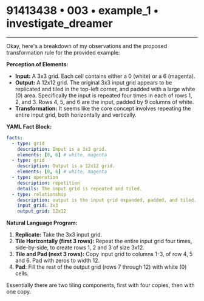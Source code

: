 # 91413438 • 003 • example_1 • investigate_dreamer

---
Okay, here's a breakdown of my observations and the proposed transformation rule for the provided example:

**Perception of Elements:**

*   **Input:** A 3x3 grid. Each cell contains either a 0 (white) or a 6 (magenta).
*   **Output:** A 12x12 grid. The original 3x3 input grid appears to be replicated and tiled in the top-left corner, and padded with a large white (0) area. Specifically the input is repeated four times in each of rows 1, 2, and 3. Rows 4, 5, and 6 are the input, padded by 9 columns of white.
* **Transformation:** It seems like the core concept involves repeating the entire input grid, both horizontally and vertically.

**YAML Fact Block:**



```yaml
facts:
  - type: grid
    description: Input is a 3x3 grid.
    elements: [0, 6] # white, magenta
  - type: grid
    description: Output is a 12x12 grid.
    elements: [0, 6] # white, magenta
  - type: operation
    description: repetition
    details: The input grid is repeated and tiled.
  - type: relationship
    description: output is the input grid expanded, padded, and tiled.
    input_grid: 3x3
    output_grid: 12x12
```



**Natural Language Program:**

1.  **Replicate:** Take the 3x3 input grid.
2.  **Tile Horizontally (first 3 rows):** Repeat the entire input grid four times, side-by-side, to create rows 1, 2 and 3 of size 3x12.
3.  **Tile and Pad (next 3 rows):** Copy input grid to columns 1-3, of row 4, 5 and 6. Pad with zeros to width 12.
4. **Pad**: Fill the rest of the output grid (rows 7 through 12) with white (0) cells.

Essentially there are two tiling components, first with four copies, then with one copy.

